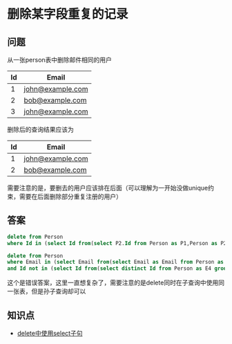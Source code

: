 # 删除某字段重复的记录

## 问题

从一张person表中删除邮件相同的用户

Id | Email
-- | ----------------
1  | john@example.com
2  | bob@example.com
3  | john@example.com

删除后的查询结果应该为

Id | Email
-- | ----------------
1  | john@example.com
2  | bob@example.com

需要注意的是，要删去的用户应该排在后面（可以理解为一开始没做unique约束，需要在后面删除部分重复注册的用户）

## 答案

```sql
delete from Person
where Id in (select Id from(select P2.Id from Person as P1,Person as P2 where P1.Email = P2.Email and P1.Id<P2.Id) as temp)
```

```sql
delete from Person
where Email in (select Email from(select Email as Email from Person as E2 group by Email order by Id) as E3)
and Id not in (select Id from(select distinct Id from Person as E4 group by Email order by Id) as E5)
```

这个是错误答案，这里一直想复杂了，需要注意的是delete同时在子查询中使用同一张表，但是孙子查询却可以

## 知识点

- [delete中使用select子句](url "http://huangyunbin.iteye.com/blog/1190882")
